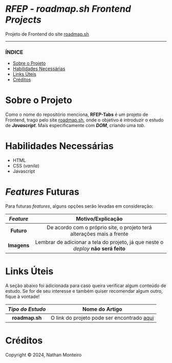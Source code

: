 # *RFEP - roadmap.sh Frontend Projects*
Projeto de Frontend do site <a href="https://roadmap.sh/">roadmap.sh</a>

---

### ÍNDICE

* [Sobre o Projeto](#about)
* [Habilidades Necessárias](#abilities)
* [Links Úteis](#links)
* [Créditos](#credits)


<h1 id="about">Sobre o Projeto</h1>

Como o nome do repositório menciona, **RFEP-Tabs** é um projeto de Frontend, trago pelo site <a href="https://roadmap.sh/">roadmap.sh</a>, onde o objetivo é introduzir o estudo de **_Javascript_**. Mais especificamente com _**DOM**_, criando uma _tab_.

<h1 id="abilities"> Habilidades Necessárias </h1>

* HTML
* CSS (*vanila*)
* Javascript


<h1 id="fut-feats"> <em>Features</em> Futuras </h1>

Para futuras <em>features</em>, alguns opções serão levadas em consideração:

*Feature* | Motivo/Explicação
:---------: | :------:
**Futuro** | De acordo com o próprio site, o projeto terá alterações mais a frente
**Imagens** | Lembrar de adicionar a tela do projeto, já que neste o _deploy_ **não será feito**


<h1 id="links"> Links Úteis </h1>


A seção abaixo foi adicionada para caso queira verificar algum conteúdo de estudo. Se for de seu interesse e também quiser recomendar algum outro, fique à vontade!

*Tipo do Estudo* | Nome do Artigo
:---------: | :------:
**roadmap.sh** | O link do projeto pode ser encontrado <a href="https://roadmap.sh/projects/simple-tabs">aqui</a>

<h1 id="credits"> Créditos </h1>

Copyright © 2024, Nathan Monteiro
